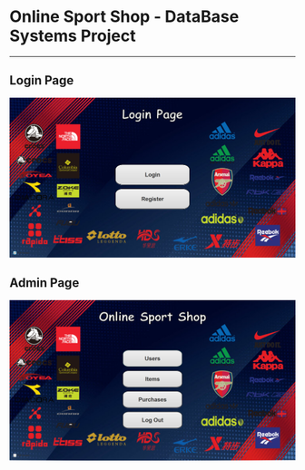 # Online Sport Shop - DataBase Systems Project
___________________________________________________________

## Login Page
![ Screenshot1](src/images/Login.png)
## Admin Page
![ Screenshot1](src/images/admin.png)


